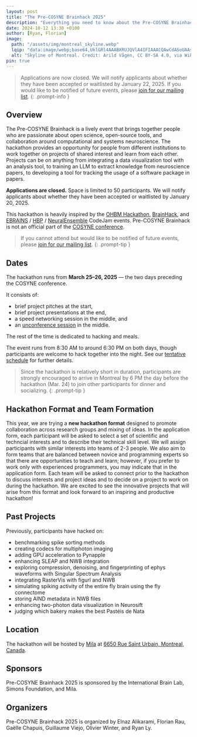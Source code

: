 ```yaml
---
layout: post
title: "The Pre-COSYNE Brainhack 2025"
description: "Everything you need to know about the Pre-COSYNE Brainhack 2025 in Montreal, Canada."
date: 2024-10-12 13:30 +0100
author: [Ryan, Florian]
image:
  path: "/assets/img/montreal_skyline.webp"
  lqip: "data:image/webp;base64,UklGRl4AAABXRUJQVlA4IFIAAACQAwCdASoUAAsAPzmGulQvKSWjMAgB4CcJR3ADjuIAFAEoulPQAP7odBAdzRndKKaf19MZ3ww/k8wWLeFEeoH8CRIG1oyPbyr7thiwwY71WgAA"
  alt: "Skyline of Montreal. Credit: Arild Vågen, CC BY-SA 4.0, via Wikimedia Commons."
pin: true
---
```


> Applications are now closed. We will notify applicants about whether they have been accepted or waitlisted by January 22, 2025. If you would like to be notified of future events, please [join for our mailing list](https://docs.google.com/forms/d/e/1FAIpQLSdH_LikO1-7HiVcM-Utu9r_0GEWcSiuwcFLck7f9zZgKC9OOw/viewform?usp=sf_link).
{: .prompt-info }

Overview
--------

The Pre-COSYNE Brainhack is a lively event that brings together people who are passionate about open science, open-source tools, and collaboration around computational and systems neuroscience.
The hackathon provides an opportunity for people from different institutions to work together on projects of shared interest and learn from each other.
Projects can be on anything from integrating a data visualization tool with an analysis tool, to training an LLM to extract knowledge from neuroscience papers, to developing a tool for tracking the usage of a software package in papers.

**Applications are closed.** Space is limited to 50 participants. We will notify applicants about whether they have been accepted or waitlisted by January 20, 2025.

This hackathon is heavily inspired by the [OHBM Hackathon](https://ohbm.github.io/hackathon2024/), [BrainHack](https://brainhack.org/), and [EBRAINS](https://www.ebrains.eu/) / [HBP](https://www.humanbrainproject.eu/) / [NeuralEnsemble](https://neuralensemble.org) CodeJam events.
Pre-COSYNE Brainhack is not an official part of the [COSYNE conference](https://www.cosyne.org/).

> If you cannot attend but would like to be notified of future events, please [join for our mailing list](https://docs.google.com/forms/d/e/1FAIpQLSdH_LikO1-7HiVcM-Utu9r_0GEWcSiuwcFLck7f9zZgKC9OOw/viewform?usp=sf_link).
{: .prompt-tip }

Dates
-----

The hackathon runs from **March 25–26, 2025** — the two days preceding the COSYNE conference.

It consists of:

- brief project pitches at the start,
- brief project presentations at the end,
- a speed networking session in the middle, and
- an [unconference session](https://en.wikipedia.org/wiki/Unconference) in the middle.

The rest of the time is dedicated to hacking and meals.

The event runs from 8:30 AM to around 6:30 PM on both days, though participants are welcome to hack together into the night.
See our [tentative schedule](/hackathon2025/schedule) for further details.

> Since the hackathon is relatively short in duration, participants are strongly encouraged to arrive in Montreal by 6 PM the day before the hackathon (Mar. 24) to join other participants for dinner and socializing.
{: .prompt-tip }

Hackathon Format and Team Formation
-----------------------------------

This year, we are trying a **new hackathon format** designed to promote collaboration across research groups and mixing of ideas. In the application form, each participant will be asked to select a set of scientific and techncial interests and to describe their technical skill level. We will assign participants with similar interests into teams of 2-3 people. We also aim to form teams that are balanced between novice and programming experts so that there are opportunities to teach and learn; however, if you prefer to work only with experienced programmers, you may indicate that in the application form. Each team will be asked to connect prior to the hackathon to discuss interests and project ideas and to decide on a project to work on during the hackathon. We are excited to see the innovative projects that will arise from this format and look forward to an inspiring and productive hackathon!

Past Projects
-------------

Previously, participants have hacked on:
- benchmarking spike sorting methods
- creating codecs for multiphoton imaging
- adding GPU acceleration to Pynapple
- enhancing SLEAP and NWB integration
- exploring compression, denoising, and fingerprinting of ephys waveforms with Singular Spectrum Analysis
- integrating RasterVis with figurl and NWB
- simulating spiking activity of the entire fly brain using the fly connectome
- storing AIND metadata in NWB files
- enhancing two-photon data visualization in Neurosift
- judging which bakery makes the best Pastéis de Nata

Location
--------

The hackathon will be hosted by [Mila](https://mila.quebec/en) at [6650 Rue Saint Urbain, Montreal, Canada](https://www.google.com/maps/place/6650+Rue+Saint-Urbain,+Montr%C3%A9al,+QC+H2S+3G9,+Canada/).

Sponsors
--------

Pre-COSYNE Brainhack 2025 is sponsored by the International Brain Lab, Simons Foundation, and Mila.

Organizers
----------

Pre-COSYNE Brainhack 2025 is organized by Elnaz Alikarami, Florian Rau, Gaëlle Chapuis, Guillaume Viejo, Olivier Winter, and Ryan Ly.
